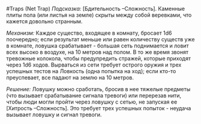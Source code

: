 #Traps
(Net Trap)
*Подсказка:* [Бдительность –Сложность]. Каменные плиты пола (или листья на земле) скрыты между собой веревками, что кажется довольно странным.

*Механизм:* Каждое существо, входящее в комнату, бросает 1d6 поочередно; если результат меньше или равен количеству существ уже в комнате, ловушка срабатывает - большая сеть поднимается и ловит всех высоко в воздухе, на 10 метров над полом. В то же время звонят тревожные колокола, чтобы предупредить стражей, которые приходят через 1d6 ходов. Вырваться из сети требует острого оружия и трех успешных тестов на Ловкость (одна попытка на ход); если кто-то преуспевает, все падают на землю на 10 метров.

*Решение:* Ловушку можно сработать, бросив в нее тяжелые предметы (что вызывает срабатывание сигнала тревоги) или перерезав нити, чтобы люди могли пройти через ловушку с сетью, не запуская ее [Хитрость –Сложность]. Это требует трех успешных попыток - неудача вызывает ловушку и сигнал тревоги.